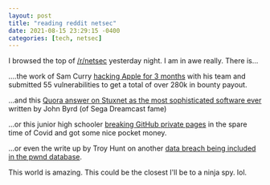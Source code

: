 ```yaml
---
layout: post
title: "reading reddit netsec"
date: 2021-08-15 23:29:15 -0400
categories: [tech, netsec]
---
```


I browsed the top of [/r/netsec](https://old.reddit.com/r/netsec/) yesterday night. I am in awe really. There is...

....the work of Sam Curry [hacking Apple for 3 months](https://samcurry.net/hacking-apple/) with his team and submitted 55 vulnerabilities to get a total of over 280k in bounty payout.

...and this [Quora answer on Stuxnet as the most sophisticated software ever](https://www.quora.com/What-is-the-most-sophisticated-piece-of-software-ever-written-1/answer/John-Byrd-2) written by John Byrd (of Sega Dreamcast fame)

...or this junior high schooler [breaking GitHub private pages](https://robertchen.cc/blog/2021/04/03/github-pages-xss) in the spare time of Covid and got some nice pocket money.

...or even the write up by Troy Hunt on another [data breach being included in the pwnd database](https://www.troyhunt.com/inside-the-cit0day-breach-collection/).


This world is amazing. This could be the closest I'll be to a ninja spy. lol.

